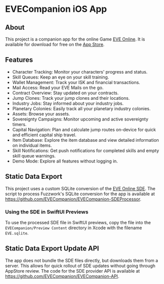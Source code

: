 # EVECompanion iOS App

## About

This project is a companion app for the online Game [EVE Online](https://www.eveonline.com/). It is available for download for free on the [App Store](https://apps.apple.com/de/app/evecompanion/id6504098870).

## Features

- Character Tracking: Monitor your characters' progress and status.
- Skill Queues: Keep an eye on your skill training.
- Wallet Management: Track your ISK and financial transactions.
- Mail Access: Read your EVE Mails on the go.
- Contract Overview: Stay updated on your contracts.
- Jump Clones: Track your jump clones and their locations.
- Industry Jobs: Stay informed about your industry jobs.
- Planetary Colonies: Easily track all your planetary industry colonies.
- Assets: Browse your assets.
- Sovereignty Campaigns: Monitor upcoming and active sovereignty timers.
- Capital Navigation: Plan and calculate jump routes on-device for quick and efficient capital ship travel.
- Item Database: Explore the item database and view detailed information on individual items.
- Skill Notifications: Get push notifications for completed skills and empty skill queue warnings.
- Demo Mode: Explore all features without logging in.

## Static Data Export

This project uses a custom SQLite conversion of the [EVE Online SDE](https://developers.eveonline.com/static-data). The script to process Fuzzwork's SQLite conversion for the app is available at https://github.com/EVECompanion/EVECompanion-SDEProcessor.

### Using the SDE in SwiftUI Previews

To use the processed SDE file in SwiftUI previews, copy the file into the `EVECompanion/Preview Content` directory in Xcode with the filename `EVE.sqlite`.

## Static Data Export Update API

The app does not bundle the SDE files directly, but downloads them from a server. This allows for quick rollout of SDE updates without going through AppStore review. The code for the SDE provider API is available at https://github.com/EVECompanion/EVECompanion-API.

